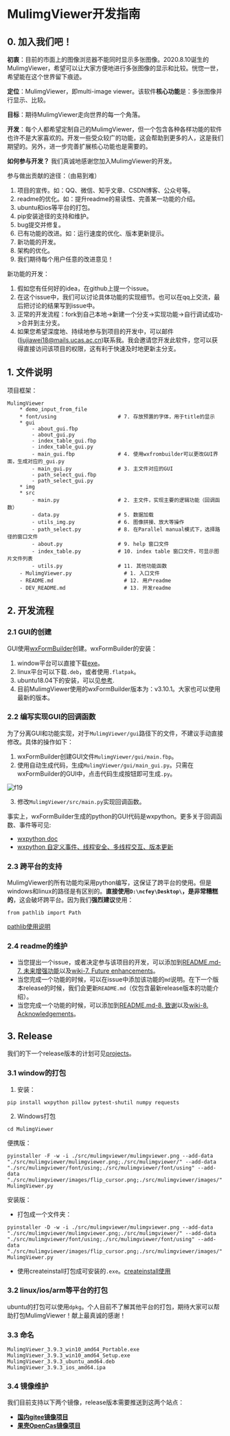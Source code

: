 # MulimgViewer开发指南

## 0. 加入我们吧！
**初衷**：目前的市面上的图像浏览器不能同时显示多张图像。2020.8.10诞生的MulimgViewer，希望可以让大家方便地进行多张图像的显示和比较。恍惚一世，希望能在这个世界留下痕迹。

**定位**：MulimgViewer，即multi-image viewer。该软件**核心功能**是：多张图像并行显示、比较。

**目标**：期待MulimgViewer走向世界的每一个角落。

**开发**：每个人都希望定制自己的MulimgViewer，但一个包含各种各样功能的软件也许不是大家喜欢的。开发一些受众较广的功能，这会帮助到更多的人，这是我们期望的。另外，进一步完善扩展核心功能也是需要的。

**如何参与开发？**
我们真诚地感谢您加入MulimgViewer的开发。

参与做出贡献的途径：（由易到难）
1. 项目的宣传。如：QQ、微信、知乎文章、CSDN博客、公众号等。
2. readme的优化。如：提升readme的易读性、完善某一功能的介绍。
3. ubuntu和ios等平台的打包。
4. pip安装途径的支持和维护。
5. bug提交并修复。
6. 已有功能的改进。如：运行速度的优化、版本更新提示。
7. 新功能的开发。
8. 架构的优化。
9. 我们期待每个用户任意的改进意见！

新功能的开发：
1. 假如您有任何好的idea，在github上提一个issue。
2. 在这个issue中，我们可以讨论具体功能的实现细节。也可以在qq上交流，最后把讨论的结果写到issue中。
3. 正常的开发流程：fork到自己本地->新建一个分支->实现功能->自行调试成功->合并到主分支。
4. 如果您希望深度地、持续地参与到项目的开发中，可以邮件(liujiawei18@mails.ucas.ac.cn)联系我。我会邀请您开发此软件，您可以获得直接访问该项目的权限，这有利于快速及时地更新主分支。

## 1. 文件说明
项目框架：
```
MulimgViewer
    * demo_input_from_file
    * font/using                    # 7. 存放预置的字体，用于title的显示
    * gui
        - about_gui.fbp
        - about_gui.py
        - index_table_gui.fbp
        - index_table_gui.py
        - main_gui.fbp              # 4. 使用wxfrombuilder可以更改GUI界面，生成对应的_gui.py
        - main_gui.py               # 3. 主文件对应的GUI
        - path_select_gui.fbp
        - path_select_gui.py
    * img
    * src
        - main.py                   # 2. 主文件，实现主要的逻辑功能（回调函数）
        - data.py                   # 5. 数据加载
        - utils_img.py              # 6. 图像拼接、放大等操作
        - path_select.py            # 8. 在Parallel manual模式下，选择路径的窗口文件
        - about.py                  # 9. help 窗口文件
        - index_table.py            # 10. index table 窗口文件，可显示图片文件列表
        - utils.py                  # 11. 其他功能函数
    - MulimgViewer.py                 # 1. 入口文件
    - README.md                       # 12. 用户readme
    - DEV_README.md                   # 13. 开发readme
```
## 2. 开发流程
### 2.1 GUI的创建
GUI使用[wxFormBuilder](https://github.com/wxFormBuilder/wxFormBuilder)创建。wxFormBuilder的安装：
1. window平台可以直接下载[exe](https://github.com/wxFormBuilder/wxFormBuilder/releases)。
2. linux平台可以下载`.deb`，或者使用`.flatpak`。
3. ubuntu18.04下的安装，可以见[参考](https://nachifur.blog.csdn.net/article/details/107702485).
4. 目前MulimgViewer使用的wxFormBuilder版本为：v3.10.1。大家也可以使用最新的版本。

### 2.2 编写实现GUI的回调函数
为了分离GUI和功能实现，对于`MulimgViewer/gui`路径下的文件，不建议手动直接修改。具体的操作如下：
1. wxFormBuilder创建GUI文件`MulimgViewer/gui/main.fbp`。
2. 使用自动生成代码，生成`MulimgViewer/gui/main_gui.py`。只需在wxFormBuilder的GUI中，点击代码生成按钮即可生成`.py`。

![f19](https://user-images.githubusercontent.com/32936898/224470780-2f663d08-5a64-4f56-9d86-a350fbe90f81.jpg)

3. 修改`MulimgViewer/src/main.py`实现回调函数。

事实上，wxFormBuilder生成的python的GUI代码是wxpython。更多关于回调函数、事件等可见:
* [wxpython doc](https://docs.wxpython.org/index.html)
* [wxpython 自定义事件、线程安全、多线程交互、版本更新](https://nachifur.blog.csdn.net/article/details/124809333)

### 2.3 跨平台的支持
MulimgViewer的所有功能均采用python编写，这保证了跨平台的使用。但是windows和linux的路径是有区别的。**直接使用`D:\ncfey\Desktop\`，是非常糟糕的**，这会破坏跨平台。因为我们**强烈建议**使用：
```
from pathlib import Path
```
[pathlib使用说明](https://zhuanlan.zhihu.com/p/13978333)

### 2.4 readme的维护
* 当您提出一个issue，或者决定参与该项目的开发，可以添加到[README.md-7. 未来增强功能](https://github.com/nachifur/MulimgViewer#7.0)以及[wiki-7. Future enhancements](https://github.com/nachifur/MulimgViewer/wiki#7.0)。
* 当您完成一个功能的时候，可以在issue中添加该功能的`md`说明。在下一个版本release的时候，我们会更新`README.md`（仅包含最新release版本的功能介绍）。
* 当您完成一个功能的时候，可以添加到[README.md-8. 致谢](https://github.com/nachifur/MulimgViewer#7.0)以及[wiki-8. Acknowledgements](https://github.com/nachifur/MulimgViewer/wiki#8.0)。

## 3. Release
我们的下一个release版本的计划可见[projects](https://github.com/nachifur/MulimgViewer/projects?type=classic)。

### 3.1 window的打包
1. 安装：
```
pip install wxpython pillow pytest-shutil numpy requests
```
2. Windows打包
```
cd MulimgViewer
```
便携版：
```
pyinstaller -F -w -i ./src/mulimgviewer/mulimgviewer.png --add-data "./src/mulimgviewer/mulimgviewer.png;./src/mulimgviewer/" --add-data "./src/mulimgviewer/font/using;./src/mulimgviewer/font/using" --add-data "./src/mulimgviewer/images/flip_cursor.png;./src/mulimgviewer/images/" MulimgViewer.py
```
安装版：
* 打包成一个文件夹：
```
pyinstaller -D -w -i ./src/mulimgviewer/mulimgviewer.png --add-data "./src/mulimgviewer/mulimgviewer.png;./src/mulimgviewer/" --add-data "./src/mulimgviewer/font/using;./src/mulimgviewer/font/using" --add-data "./src/mulimgviewer/images/flip_cursor.png;./src/mulimgviewer/images/" MulimgViewer.py
```
* 使用createinstall打包成可安装的`.exe`。[createinstall使用](https://blog.csdn.net/qq_41811438/article/details/103092610)

### 3.2 linux/ios/arm等平台的打包
ubuntu的打包可以使用`dpkg`。个人目前不了解其他平台的打包，期待大家可以帮助打包MulimgViewer！献上最真诚的感谢！

### 3.3 命名
```
MulimgViewer_3.9.3_win10_amd64_Portable.exe
MulimgViewer_3.9.3_win10_amd64_Setup.exe
MulimgViewer_3.9.3_ubuntu_amd64.deb
MulimgViewer_3.9.3_ios_amd64.ipa
```

### 3.4 镜像维护
我们目前支持以下两个镜像，release版本需要推送到这两个站点：
* [**国内gitee镜像项目**](https://gitee.com/nachifur/MulimgViewer)
* [**果壳OpenCas镜像项目**](https://github.com/opencas/MulimgViewer)

